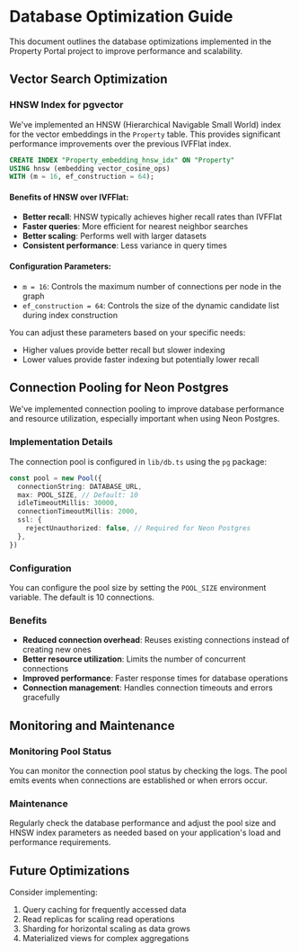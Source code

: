 # Database Optimization Guide

This document outlines the database optimizations implemented in the Property Portal project to improve performance and scalability.

## Vector Search Optimization

### HNSW Index for pgvector

We've implemented an HNSW (Hierarchical Navigable Small World) index for the vector embeddings in the `Property` table. This provides significant performance improvements over the previous IVFFlat index.

```sql
CREATE INDEX "Property_embedding_hnsw_idx" ON "Property"
USING hnsw (embedding vector_cosine_ops)
WITH (m = 16, ef_construction = 64);
```

#### Benefits of HNSW over IVFFlat:

- **Better recall**: HNSW typically achieves higher recall rates than IVFFlat
- **Faster queries**: More efficient for nearest neighbor searches
- **Better scaling**: Performs well with larger datasets
- **Consistent performance**: Less variance in query times

#### Configuration Parameters:

- `m = 16`: Controls the maximum number of connections per node in the graph
- `ef_construction = 64`: Controls the size of the dynamic candidate list during index construction

You can adjust these parameters based on your specific needs:

- Higher values provide better recall but slower indexing
- Lower values provide faster indexing but potentially lower recall

## Connection Pooling for Neon Postgres

We've implemented connection pooling to improve database performance and resource utilization, especially important when using Neon Postgres.

### Implementation Details

The connection pool is configured in `lib/db.ts` using the `pg` package:

```typescript
const pool = new Pool({
  connectionString: DATABASE_URL,
  max: POOL_SIZE, // Default: 10
  idleTimeoutMillis: 30000,
  connectionTimeoutMillis: 2000,
  ssl: {
    rejectUnauthorized: false, // Required for Neon Postgres
  },
})
```

### Configuration

You can configure the pool size by setting the `POOL_SIZE` environment variable. The default is 10 connections.

### Benefits

- **Reduced connection overhead**: Reuses existing connections instead of creating new ones
- **Better resource utilization**: Limits the number of concurrent connections
- **Improved performance**: Faster response times for database operations
- **Connection management**: Handles connection timeouts and errors gracefully

## Monitoring and Maintenance

### Monitoring Pool Status

You can monitor the connection pool status by checking the logs. The pool emits events when connections are established or when errors occur.

### Maintenance

Regularly check the database performance and adjust the pool size and HNSW index parameters as needed based on your application's load and performance requirements.

## Future Optimizations

Consider implementing:

1. Query caching for frequently accessed data
2. Read replicas for scaling read operations
3. Sharding for horizontal scaling as data grows
4. Materialized views for complex aggregations
